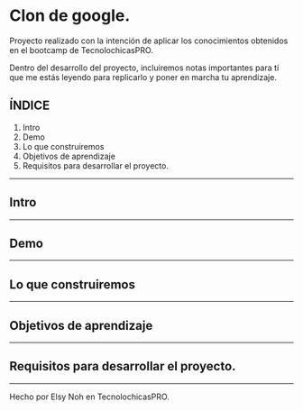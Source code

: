 # Clon de google.

Proyecto realizado con la intención de aplicar los conocimientos obtenidos en el bootcamp de TecnolochicasPRO.

Dentro del desarrollo del proyecto, incluiremos notas importantes para tí que me estás leyendo para replicarlo y poner en marcha tu aprendizaje.

## ÍNDICE

1. Intro
2. Demo
3. Lo que construiremos
4. Objetivos de aprendizaje
5. Requisitos para desarrollar el proyecto.

***
## Intro

***
## Demo

***
##  Lo que construiremos

***
##  Objetivos de aprendizaje

***
##  Requisitos para desarrollar el proyecto.

***


Hecho por Elsy Noh en TecnolochicasPRO.